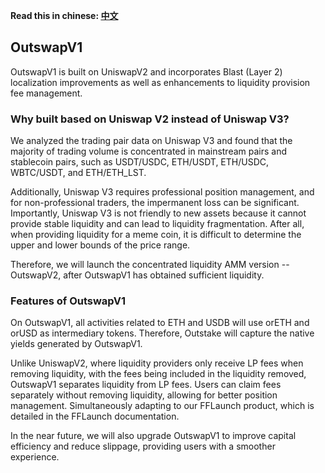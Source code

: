 **Read this in chinese: [中文](README.cn.md)**

## OutswapV1

OutswapV1 is built on UniswapV2 and incorporates Blast (Layer 2) localization improvements as well as enhancements to liquidity provision fee management.

### Why built based on Uniswap V2 instead of Uniswap V3?
We analyzed the trading pair data on Uniswap V3 and found that the majority of trading volume is concentrated in mainstream pairs and stablecoin pairs, such as USDT/USDC, ETH/USDT, ETH/USDC, WBTC/USDT, and ETH/ETH_LST.

Additionally, Uniswap V3 requires professional position management, and for non-professional traders, the impermanent loss can be significant. Importantly, Uniswap V3 is not friendly to new assets because it cannot provide stable liquidity and can lead to liquidity fragmentation. After all, when providing liquidity for a meme coin, it is difficult to determine the upper and lower bounds of the price range.

Therefore, we will launch the concentrated liquidity AMM version -- OutswapV2, after OutswapV1 has obtained sufficient liquidity.

### Features of OutswapV1
On OutswapV1, all activities related to ETH and USDB will use orETH and orUSD as intermediary tokens. Therefore, Outstake will capture the native yields generated by OutswapV1.

Unlike UniswapV2, where liquidity providers only receive LP fees when removing liquidity, with the fees being included in the liquidity removed, OutswapV1 separates liquidity from LP fees. Users can claim fees separately without removing liquidity, allowing for better position management. Simultaneously adapting to our FFLaunch product, which is detailed in the FFLaunch documentation.

In the near future, we will also upgrade OutswapV1 to improve capital efficiency and reduce slippage, providing users with a smoother experience.
